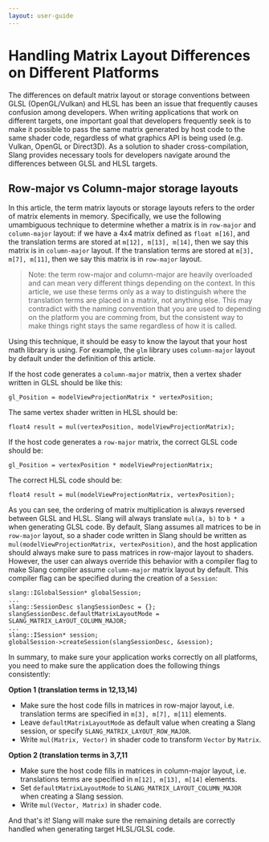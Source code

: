 ```yaml
---
layout: user-guide
---
```


Handling Matrix Layout Differences on Different Platforms
============================

The differences on default matrix layout or storage conventions between GLSL (OpenGL/Vulkan) and HLSL has been an issue that frequently causes confusion among developers. When writing applications that work on different targets, one important goal that developers frequently seek is to make it possible to pass the same matrix generated by host code to the same shader code, regardless of what graphics API is being used (e.g. Vulkan, OpenGL or Direct3D). As a solution to shader cross-compilation, Slang provides necessary tools for developers navigate around the differences between GLSL and HLSL targets.

Row-major vs Column-major storage layouts
-------------------------
In this article, the term matrix layouts or storage layouts refers to the order of matrix elements in memory. Specifically, we use the following umambiguous technique to determine whether a matrix is in `row-major` and `column-major` layout: if we have a 4x4 matrix defined as `float m[16]`, and the translation terms are stored at `m[12], m[13], m[14]`, then we say this matrix is in `column-major` layout. If the translation terms are stored at `m[3], m[7], m[11]`, then we say this matrix is in `row-major` layout.

> Note: the term row-major and column-major are heavily overloaded and can mean very different things depending on the context. In this article, we use these terms only as a way to distinguish where the translation terms are placed in a matrix, not anything else. This may contradict with the naming convention that you are used to depending on the platform you are comming from, but the consistent way to make things right stays the same regardless of how it is called.

Using this technique, it should be easy to know the layout that your host math library is using. For example, the `glm` library uses `column-major` layout by default under the definition of this article.

If the host code generates a `column-major` matrix, then a vertex shader written in GLSL should be like this:
```
gl_Position = modelViewProjectionMatrix * vertexPosition;
```
The same vertex shader written in HLSL should be:
```
float4 result = mul(vertexPosition, modelViewProjectionMatrix);
```

If the host code generates a `row-major` matrix, the correct GLSL code should be:
```
gl_Position = vertexPosition * modelViewProjectionMatrix;
```
The correct HLSL code should be:
```
float4 result = mul(modelViewProjectionMatrix, vertexPosition);
```

As you can see, the ordering of matrix multiplication is always reversed between GLSL and HLSL.
Slang will always translate `mul(a, b)` to `b * a` when generating GLSL code. By default, Slang assumes all matrices to be in `row-major` layout, so a shader code written in Slang should be written as `mul(modelViewProjectionMatrix, vertexPosition)`, and the host application should always make sure to pass matrices in row-major layout to shaders. However, the user can always override this behavior with a compiler flag to make Slang compiler assume `column-major` matrix layout by default. This compiler flag can be specified during the creation of a `Session`:
```
slang::IGlobalSession* globalSession;
...
slang::SessionDesc slangSessionDesc = {};
slangSessionDesc.defaultMatrixLayoutMode = SLANG_MATRIX_LAYOUT_COLUMN_MAJOR;
...
slang::ISession* session;
globalSession->createSession(slangSessionDesc, &session);
```

In summary, to make sure your application works correctly on all platforms, you need to make sure the application does the following things consistently:

**Option 1 (translation terms in 12,13,14)**

- Make sure the host code fills in matrices in row-major layout, i.e. translation terms are specified in `m[3], m[7], m[11]` elements.
- Leave `defaultMatrixLayoutMode` as default value when creating a Slang session, or specify `SLANG_MATRIX_LAYOUT_ROW_MAJOR`.
- Write `mul(Matrix, Vector)` in shader code to transform `Vector` by `Matrix`.

**Option 2 (translation terms in 3,7,11**

- Make sure the host code fills in matrices in column-major layout, i.e. translations terms are specified in `m[12], m[13], m[14]` elements.
- Set `defaultMatrixLayoutMode` to `SLANG_MATRIX_LAYOUT_COLUMN_MAJOR` when creating a Slang session.
- Write `mul(Vector, Matrix)` in shader code.

And that's it! Slang will make sure the remaining details are correctly handled when generating target HLSL/GLSL code.
